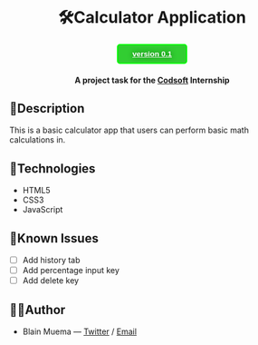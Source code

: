 <div align="center">

# 🛠️Calculator Application

<button style="background-color: limegreen; color: white; border-radius: 5px; padding: 0.5rem 5%; border:2px solid lime; "><a href="" style=" color: white;  font-weight: 700;  text-shadow: 0px 0px 10px darkgreen">version 0.1</a></button>

#### A project task for the [Codsoft](https://codsoft.in) Internship

</div>

## 💬Description

This is a basic calculator app that users can perform basic math calculations in.

## 📡Technologies

- HTML5
- CSS3
- JavaScript

## 📌Known Issues

- [ ] Add history tab
- [ ] Add percentage input key
- [ ] Add delete key

## 👨‍💻Author

- Blain Muema &mdash; [Twitter](https://twitter.com/birdblain) / [Email](mailto:blainmuema@gmail.com)
